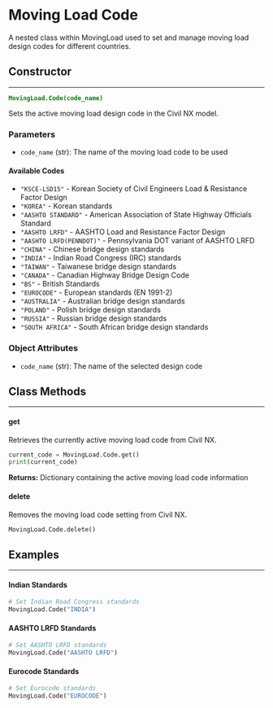 # Moving Load Code

A nested class within MovingLoad used to set and manage moving load design codes for different countries.

## Constructor
---
**<font color="green">`MovingLoad.Code(code_name)`</font>**

Sets the active moving load design code in the Civil NX model.

### Parameters
* `code_name` (str): The name of the moving load code to be used

#### Available Codes
* `"KSCE-LSD15"` - Korean Society of Civil Engineers Load & Resistance Factor Design
* `"KOREA"` - Korean standards
* `"AASHTO STANDARD"` - American Association of State Highway Officials Standard
* `"AASHTO LRFD"` - AASHTO Load and Resistance Factor Design
* `"AASHTO LRFD(PENNDOT)"` - Pennsylvania DOT variant of AASHTO LRFD
* `"CHINA"` - Chinese bridge design standards
* `"INDIA"` - Indian Road Congress (IRC) standards
* `"TAIWAN"` - Taiwanese bridge design standards
* `"CANADA"` - Canadian Highway Bridge Design Code
* `"BS"` - British Standards
* `"EUROCODE"` - European standards (EN 1991-2)
* `"AUSTRALIA"` - Australian bridge design standards
* `"POLAND"` - Polish bridge design standards
* `"RUSSIA"` - Russian bridge design standards
* `"SOUTH AFRICA"` - South African bridge design standards

### Object Attributes
* `code_name` (str): The name of the selected design code

## Class Methods
---
#### get
Retrieves the currently active moving load code from Civil NX.

```py
current_code = MovingLoad.Code.get()
print(current_code)
```

**Returns:** Dictionary containing the active moving load code information

#### delete
Removes the moving load code setting from Civil NX.

```py
MovingLoad.Code.delete()
```

## Examples
---

#### Indian Standards
```py
# Set Indian Road Congress standards
MovingLoad.Code("INDIA")
```

#### AASHTO LRFD Standards
```py
# Set AASHTO LRFD standards
MovingLoad.Code("AASHTO LRFD")
```

#### Eurocode Standards
```py
# Set Eurocode standards
MovingLoad.Code("EUROCODE")
```





